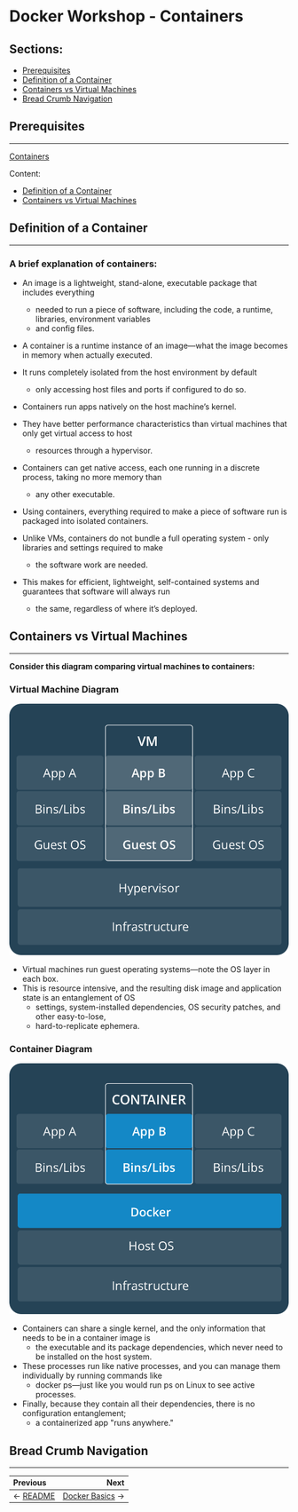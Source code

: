 # Docker Workshop - Containers

## Sections:

* [Prerequisites](#prerequisites)
* [Definition of a Container](#definition-of-a-container)
* [Containers vs Virtual Machines](#containers-vs-virtual-machines)
* [Bread Crumb Navigation](#bread-crumb-navigation)

## Prerequisites
_________________________

[Containers](https://docs.docker.com/get-started/#prerequisites)

Content:

* [Definition of a Container](#definition-of-a-container)
* [Containers vs Virtual Machines](#containers-vs-virtual-machines)

## Definition of a Container
_________________________

### A brief explanation of containers:

* An image is a lightweight, stand-alone, executable package that includes everything
    * needed to run a piece of software, including the code, a runtime, libraries, environment variables
    * and config files.

* A container is a runtime instance of an image—what the image becomes in memory when actually executed.
* It runs completely isolated from the host environment by default
    * only accessing host files and ports if configured to do so.

* Containers run apps natively on the host machine’s kernel.
* They have better performance characteristics than virtual machines that only get virtual access to host
    * resources through a hypervisor.
* Containers can get native access, each one running in a discrete process, taking no more memory than
    * any other executable.

* Using containers, everything required to make a piece of software run is packaged into isolated containers.
* Unlike VMs, containers do not bundle a full operating system - only libraries and settings required to make
    * the software work are needed.
* This makes for efficient, lightweight, self-contained systems and guarantees that software will always run
    * the same, regardless of where it’s deployed.

## Containers vs Virtual Machines
_________________________

**Consider this diagram comparing virtual machines to containers:**

### Virtual Machine Diagram

![Virtual Machines](../../images/virtualmachine.png)

* Virtual machines run guest operating systems—note the OS layer in each box.
* This is resource intensive, and the resulting disk image and application state is an entanglement of OS
    * settings, system-installed dependencies, OS security patches, and other easy-to-lose,
    * hard-to-replicate ephemera.

### Container Diagram

![Container Diagram](../../images/container.png)

* Containers can share a single kernel, and the only information that needs to be in a container image is
    * the executable and its package dependencies, which never need to be installed on the host system.
* These processes run like native processes, and you can manage them individually by running commands like
    * docker ps—just like you would run ps on Linux to see active processes.
* Finally, because they contain all their dependencies, there is no configuration entanglement;
    * a containerized app "runs anywhere."

## Bread Crumb Navigation
_________________________

Previous | Next
:------- | ---:
← [README](../../README.md) | [Docker Basics](../docker-basics/README.md) →
